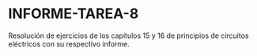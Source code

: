 # INFORME-TAREA-8
Resolución de ejercicios de los capítulos 15 y 16 de principios de circuitos eléctricos con su respectivo informe.
